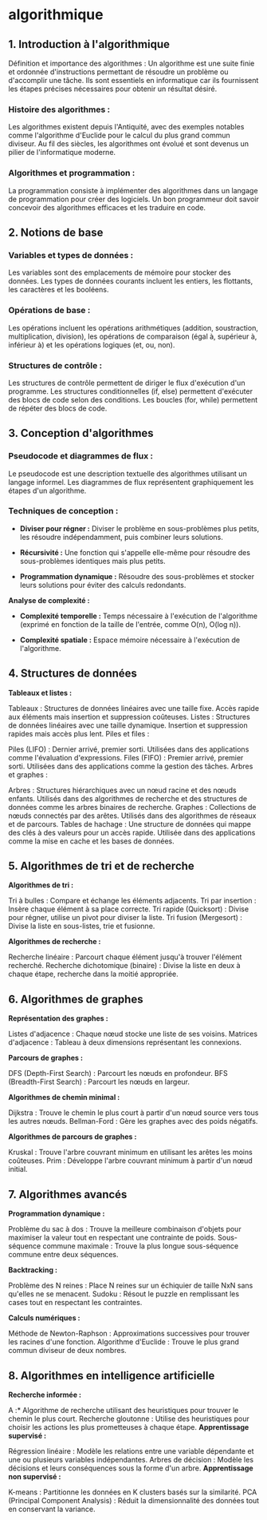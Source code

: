 # algorithmique

## 1. Introduction à l'algorithmique
Définition et importance des algorithmes :
Un algorithme est une suite finie et ordonnée d'instructions permettant de résoudre un problème ou d'accomplir une tâche. Ils sont essentiels en informatique car ils fournissent les étapes précises nécessaires pour obtenir un résultat désiré.

### Histoire des algorithmes :
Les algorithmes existent depuis l'Antiquité, avec des exemples notables comme l'algorithme d'Euclide pour le calcul du plus grand commun diviseur. Au fil des siècles, les algorithmes ont évolué et sont devenus un pilier de l'informatique moderne.

### Algorithmes et programmation :
La programmation consiste à implémenter des algorithmes dans un langage de programmation pour créer des logiciels. Un bon programmeur doit savoir concevoir des algorithmes efficaces et les traduire en code.

## 2. Notions de base
### Variables et types de données :
Les variables sont des emplacements de mémoire pour stocker des données. Les types de données courants incluent les entiers, les flottants, les caractères et les booléens.

### Opérations de base :
Les opérations incluent les opérations arithmétiques (addition, soustraction, multiplication, division), les opérations de comparaison (égal à, supérieur à, inférieur à) et les opérations logiques (et, ou, non).

### Structures de contrôle :
Les structures de contrôle permettent de diriger le flux d'exécution d'un programme. Les structures conditionnelles (if, else) permettent d'exécuter des blocs de code selon des conditions. Les boucles (for, while) permettent de répéter des blocs de code.

## 3. Conception d'algorithmes
### Pseudocode et diagrammes de flux :
Le pseudocode est une description textuelle des algorithmes utilisant un langage informel. Les diagrammes de flux représentent graphiquement les étapes d'un algorithme.

### Techniques de conception :
- **Diviser pour régner :** 
Diviser le problème en sous-problèmes plus petits, les résoudre indépendamment, puis combiner leurs solutions.

- **Récursivité :**
Une fonction qui s'appelle elle-même pour résoudre des sous-problèmes identiques mais plus petits.

- **Programmation dynamique :**
Résoudre des sous-problèmes et stocker leurs solutions pour éviter des calculs redondants.

**Analyse de complexité :**

- **Complexité temporelle :**
Temps nécessaire à l'exécution de l'algorithme (exprimé en fonction de la taille de l'entrée, comme O(n), O(log n)).

- **Complexité spatiale :**
Espace mémoire nécessaire à l'exécution de l'algorithme.

## 4. Structures de données
**Tableaux et listes :**

Tableaux : Structures de données linéaires avec une taille fixe. Accès rapide aux éléments mais insertion et suppression coûteuses.
Listes : Structures de données linéaires avec une taille dynamique. Insertion et suppression rapides mais accès plus lent.
Piles et files :

Piles (LIFO) : Dernier arrivé, premier sorti. Utilisées dans des applications comme l'évaluation d'expressions.
Files (FIFO) : Premier arrivé, premier sorti. Utilisées dans des applications comme la gestion des tâches.
Arbres et graphes :

Arbres : Structures hiérarchiques avec un nœud racine et des nœuds enfants. Utilisés dans des algorithmes de recherche et des structures de données comme les arbres binaires de recherche.
Graphes : Collections de nœuds connectés par des arêtes. Utilisés dans des algorithmes de réseaux et de parcours.
Tables de hachage :
Une structure de données qui mappe des clés à des valeurs pour un accès rapide. Utilisée dans des applications comme la mise en cache et les bases de données.

## 5. Algorithmes de tri et de recherche
**Algorithmes de tri :**

Tri à bulles : Compare et échange les éléments adjacents.
Tri par insertion : Insère chaque élément à sa place correcte.
Tri rapide (Quicksort) : Divise pour régner, utilise un pivot pour diviser la liste.
Tri fusion (Mergesort) : Divise la liste en sous-listes, trie et fusionne.

**Algorithmes de recherche :**

Recherche linéaire : Parcourt chaque élément jusqu'à trouver l'élément recherché.
Recherche dichotomique (binaire) : Divise la liste en deux à chaque étape, recherche dans la moitié appropriée.

## 6. Algorithmes de graphes
**Représentation des graphes :**

Listes d'adjacence : Chaque nœud stocke une liste de ses voisins.
Matrices d'adjacence : Tableau à deux dimensions représentant les connexions.

**Parcours de graphes :**

DFS (Depth-First Search) : Parcourt les nœuds en profondeur.
BFS (Breadth-First Search) : Parcourt les nœuds en largeur.

**Algorithmes de chemin minimal :**

Dijkstra : Trouve le chemin le plus court à partir d'un nœud source vers tous les autres nœuds.
Bellman-Ford : Gère les graphes avec des poids négatifs.

**Algorithmes de parcours de graphes :**

Kruskal : Trouve l'arbre couvrant minimum en utilisant les arêtes les moins coûteuses.
Prim : Développe l'arbre couvrant minimum à partir d'un nœud initial.

## 7. Algorithmes avancés

**Programmation dynamique :**

Problème du sac à dos : Trouve la meilleure combinaison d'objets pour maximiser la valeur tout en respectant une contrainte de poids.
Sous-séquence commune maximale : Trouve la plus longue sous-séquence commune entre deux séquences.

**Backtracking :**

Problème des N reines : Place N reines sur un échiquier de taille NxN sans qu'elles ne se menacent.
Sudoku : Résout le puzzle en remplissant les cases tout en respectant les contraintes.

**Calculs numériques :**

Méthode de Newton-Raphson : Approximations successives pour trouver les racines d'une fonction.
Algorithme d'Euclide : Trouve le plus grand commun diviseur de deux nombres.

## 8. Algorithmes en intelligence artificielle
**Recherche informée :**

A :* Algorithme de recherche utilisant des heuristiques pour trouver le chemin le plus court.
Recherche gloutonne : Utilise des heuristiques pour choisir les actions les plus prometteuses à chaque étape.
**Apprentissage supervisé :**

Régression linéaire : Modèle les relations entre une variable dépendante et une ou plusieurs variables indépendantes.
Arbres de décision : Modèle les décisions et leurs conséquences sous la forme d'un arbre.
**Apprentissage non supervisé :**

K-means : Partitionne les données en K clusters basés sur la similarité.
PCA (Principal Component Analysis) : Réduit la dimensionnalité des données tout en conservant la variance.
